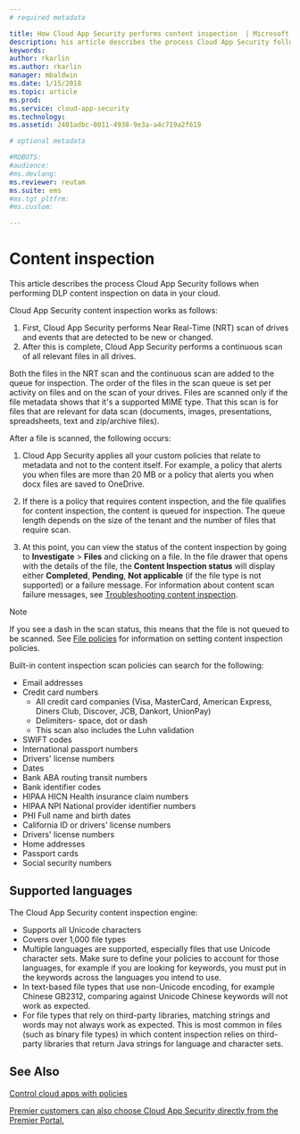 ```yaml
---
# required metadata

title: How Cloud App Security performs content inspection  | Microsoft Docs
description: his article describes the process Cloud App Security follows when performing DLP content inspection on data in your cloud. 
keywords:
author: rkarlin
ms.author: rkarlin
manager: mbaldwin
ms.date: 1/15/2018
ms.topic: article
ms.prod:
ms.service: cloud-app-security
ms.technology:
ms.assetid: 2401adbc-0011-4938-9e3a-a4c719a2f619

# optional metadata

#ROBOTS:
#audience:
#ms.devlang:
ms.reviewer: reutam
ms.suite: ems
#ms.tgt_pltfrm:
#ms.custom:

---
```


# Content inspection
This article describes the process Cloud App Security follows when performing DLP content inspection on data in your cloud. 


Cloud App Security content inspection works as follows:
1. First, Cloud App Security performs Near Real-Time (NRT) scan of drives and events that are detected to be new or changed.
2. After this is complete, Cloud App Security performs a continuous scan of all relevant files in all drives.  

Both the files in the NRT scan and the continuous scan are added to the queue for inspection. The order of the files in the scan queue is set per activity on files and on the scan of your drives. Files are scanned only if the file metadata shows that it's a supported MIME type. That this scan is for files that are relevant for data scan (documents, images, presentations, spreadsheets, text and zip/archive files).  

After a file is scanned, the following occurs:

1. Cloud App Security applies all your custom policies that relate to metadata and not to the content itself. For example, a policy that alerts you when files are more than 20 MB or a policy that alerts you when docx files are saved to OneDrive. 

2. If there is a policy that requires content inspection, and the file qualifies for content inspection, the content is queued for inspection. The queue length depends on the size of the tenant and the number of files that require scan. 

3. At this point, you can view the status of the content inspection by going to **Investigate** > **Files** and clicking on a file. In the file drawer that opens with the details of the file, the **Content Inspection status** will display either **Completed**, **Pending**, **Not applicable** (if the file type is not supported) or a failure message. For information about content scan failure messages, see [Troubleshooting content inspection](troubleshooting-content-inspection.md).

> [!NOTE]
> If you see a dash in the scan status, this means that the file is not queued to be scanned. See [File policies](data-protection-policies.md) for information on setting content inspection policies.

Built-in content inspection scan policies can search for the following:

- Email addresses 
- Credit card numbers 
  -	All credit card companies (Visa, MasterCard, American Express, Diners Club, Discover, JCB, Dankort, UnionPay) 
  - Delimiters- space, dot or dash
  - This scan also includes the Luhn validation
- SWIFT codes
- International passport numbers
- Drivers' license numbers
- Dates
- Bank ABA routing transit numbers
- Bank identifier codes
- HIPAA HICN Health insurance claim numbers
- HIPAA NPI National provider identifier numbers
- PHI Full name and birth dates
- California ID or drivers' license numbers
- Drivers' license numbers
- Home addresses
- Passport cards
- Social security numbers

## Supported languages

The Cloud App Security content inspection engine:
-	Supports all Unicode characters
-	Covers over 1,000 file types
-	Multiple languages are supported, especially files that use Unicode character sets. Make sure to define your policies to account for those languages, for example if you are looking for keywords, you must put in the keywords across the languages you intend to use.
-	In text-based file types that use non-Unicode encoding, for example Chinese GB2312, comparing against Unicode Chinese keywords will not work as expected.
-	For file types that rely on third-party libraries, matching strings and words may not always work as expected. This is most common in files (such as binary file types) in which content inspection relies on third-party libraries that return Java strings for language and character sets.



## See Also  
[Control cloud apps with policies](control-cloud-apps-with-policies.md)   

[Premier customers can also choose Cloud App Security directly from the Premier Portal.](https://premier.microsoft.com/)  
  
